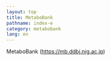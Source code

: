 ```yaml
---
layout: top
title: MetaboBank
pathname: index-e
category: metabobank
lang: en
---
```


MetaboBank (https://mb.ddbj.nig.ac.jp)